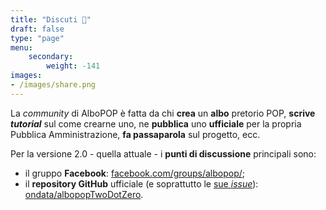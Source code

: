 ```yaml
---
title: "Discuti 💬"
draft: false
type: "page"
menu:
    secondary:
        weight: -141
images:
- /images/share.png
---
```


La _community_ di AlboPOP è fatta da chi **crea** un **albo** pretorio POP, **scrive** **_tutorial_** sul come crearne uno, ne **pubblica** uno **ufficiale** per la propria Pubblica Amministrazione, **fa passaparola** sul progetto, ecc.

Per la versione 2.0 - quella attuale - i **punti di discussione** principali sono:

- il gruppo **Facebook**: [facebook.com/groups/albopop/](https://www.facebook.com/groups/albopop/);
- il **repository GitHub** ufficiale (e soprattutto le [sue _issue_](https://github.com/ondata/albopopTwoDotZero/issues)): [ondata/albopopTwoDotZero](https://github.com/ondata/albopopTwoDotZero).

